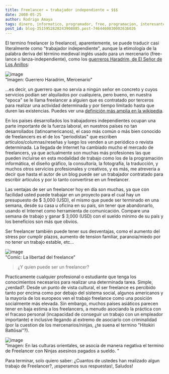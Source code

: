```yaml
---
title: Freelancer = trabajador independiente = $$$
date: 2008-05-25
author: Rodrigo Amaya
tags: dinero, informatico, programador, free, programacion, interesante
post_id: blog-3515952828243908885.post-7464460030002636026
---
```


El termino freelancer (o freelance), aparentemente, se puede traducir casi literalmente como "trabajador independiente", aunque la etimología de la palabra deriva del término medieval inglés usado para un mercenario (free-lance o lanza-independiente), como los [guerreros Haradrim, de El Señor de Los Anillos](https://en.wikipedia.org/wiki/Haradrim):

![image](https://bp1.blogger.com/_ayvorITawE4/SDmx7sUIhNI/AAAAAAAAAts/lAZ2S9iBX04/s400/haradrim-archer.jpg)    
"Imagen: Guerrero Haradrim,
Mercenario"

...es decir, un guerrero que no servía a ningún señor en concreto y cuyos servicios podían ser alquilados por cualquiera, pero bueno, en nuestra "epoca" se le llama freelancer a alguien que es contratado por terceros para realizar una actividad determinada y por tiempo limitado hasta que duren las existencias. Puedes ver una [definición más amplia en la wikipedia](https://es.wikipedia.org/wiki/Trabajador_Freelance_o_Freelancer).

En los países desarrollados los trabajadores independientes ocupan una parte importante de la fuerza laboral, en nuestros países no tan desarrollados (latinoamericanos), el caso más común o más bien conocido de freelancers es el de los "periodístas" que escriben artículos/columnas/reseñas y luego los venden a un periódico o revista determinada. La llegada de Internet ha cambiado mucho el mercado de freelancers, ya que actualmente son muchas más profesiones las que pueden incluirse en esta modalidad de trabajo como los de la programación informática, el diseño gráfico, la consultoría, la fotografía, la traducción, y muchos otros servicios profesionales y creativos, y es más, me atreveria a decir que hasta el autor de un blog puede ser un trabajador contratado para escribir articulos y por lo tanto convertirse en un freelancer.

Las ventajas de ser un freelancer hoy en día son muchas, ya que con facilidad usted puede trabajar en un proyecto para el cual hay un presupuesto de $ 3,000 (USD), el mismo que puede ser terminado en una semana, desde su casa u oficina en su país, sin tener que abandonarlo, usando el Internet como herramienta de comunicación. Compare una semana de trabajo y ganar $ 3,000 (USD) con el sueldo mínimo de su país y los beneficios son más que obvios.

Ser freelancer también puede tener sus desventajas, como el aumento del stress por cumplir plazos, aumento de tension familiar, paranoia/miedo por no tener un trabajo estable, etc...

![image](https://bp1.blogger.com/_ayvorITawE4/SDmzAsUIhOI/AAAAAAAAAt0/0CzA3KtXP2k/s400/ff53_pantsfreedom.jpg)    
"Comic: La libertad del
freelance"

> ¿Y quien puede ser un freelancer?

Practicamente cualquier profesional o estudiante que tenga los conocimientos necesarios para realizar una determinada tarea. Simple, ¿verdad?. Desde un punto de vista cultural, el ser freelance es percibido tanto por encima como por debajo del sistema social, algunos americanos y la mayoría de los europeos ven el trabajo freelance como una posición socialmente más elevada. Sin embargo, muchos países asiáticos parecen tener en baja estima a los freelancers, a menudo asociando la práctica con el fracaso personal (incapacidad de conseguir un trabajo con un empleador importante) e inclusive llegando al extremo de asociarlo con criminalidad (por la cuestion de los mercenarios/ninjas, ¿te suena el termino "Hitokiri Battōsai"?).

![image](https://bp2.blogger.com/_ayvorITawE4/SDmzs8UIhPI/AAAAAAAAAt8/5TU3hPSArAw/s400/ninja.jpg)    
"Imagen: En las culturas
orientales, se asocia de manera negativa el termino de Freelancer con Ninjas asesinos pagados a sueldo. "

Para terminar, solo quiero saber: ¿Cuantos de ustedes han realizado algun trabajo de Freelancer?, ¡esperamos sus respuestas!, Saludos!